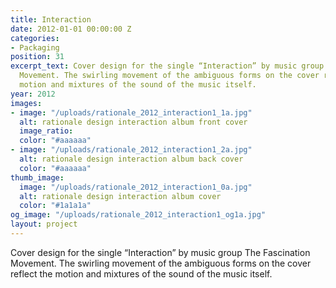 ```yaml
---
title: Interaction
date: 2012-01-01 00:00:00 Z
categories:
- Packaging
position: 31
excerpt_text: Cover design for the single “Interaction” by music group The Fascination
  Movement. The swirling movement of the ambiguous forms on the cover reflect the
  motion and mixtures of the sound of the music itself.
year: 2012
images:
- image: "/uploads/rationale_2012_interaction1_1a.jpg"
  alt: rationale design interaction album front cover
  image_ratio: 
  color: "#aaaaaa"
- image: "/uploads/rationale_2012_interaction1_2a.jpg"
  alt: rationale design interaction album back cover
  color: "#aaaaaa"
thumb_image:
  image: "/uploads/rationale_2012_interaction1_0a.jpg"
  alt: rationale design interaction album cover
  color: "#1a1a1a"
og_image: "/uploads/rationale_2012_interaction1_og1a.jpg"
layout: project
---
```


Cover design for the single “Interaction” by music group The Fascination Movement. The swirling movement of the ambiguous forms on the cover reflect the motion and mixtures of the sound of the music itself.
